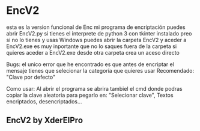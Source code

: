 # EncV2
esta es la version funcional de Enc mi programa de encriptación puedes abrir EncV2.py si tienes el interprete de python 3 con tkinter instalado preo si no lo tienes y usas Windows puedes abrir la carpeta EncV2 y aceder a EncV2.exe es muy inportante que no lo saques fuera de la carpeta si quieres aceder a EncV2.exe desde otra carpeta crea un aceso directo

Bugs:
el unico error que he encontrado es que antes de encriptar el mensaje tienes que selecionar la categoría que quieres usar Recomendado: "Clave por defecto"

Como usar:
Al abrir el programa se abrira tambiel el cmd donde podras copiar la clave aleatoria para pegarlo en: "Selecionar clave", Textos encriptados, desencriptados...

## EncV2 by XderElPro

